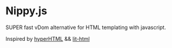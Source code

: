 # Nippy.js 

SUPER fast vDom alternative for HTML templating with javascript.

Inspired by <a target="_blank" href="https://viperhtml.js.org/hyperhtml/documentation/">hyperHTML</a> && <a target="_blank" href="https://lit-html.polymer-project.org/guide">lit-html</a>
